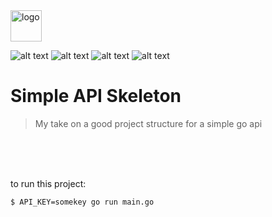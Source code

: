 <img alt="logo" height="50" src="https://go.dev/blog/go-brand/Go-Logo/SVG/Go-Logo_White.svg" title="Golang"/>

![alt text](https://img.shields.io/badge/Go-v1.18+-blue.svg)
![alt text](https://img.shields.io/badge/Go%20Validator-v10-gree.svg)
![alt text](https://img.shields.io/badge/Gorilla%20Mux-v1.8-orange.svg)
![alt text](https://img.shields.io/badge/Gorilla%20Handlers-v1.5.1-purple.svg)


# Simple API Skeleton




> My take on a good project structure for a simple go api

<br><br><br>


to run this project:
```
$ API_KEY=somekey go run main.go
```



